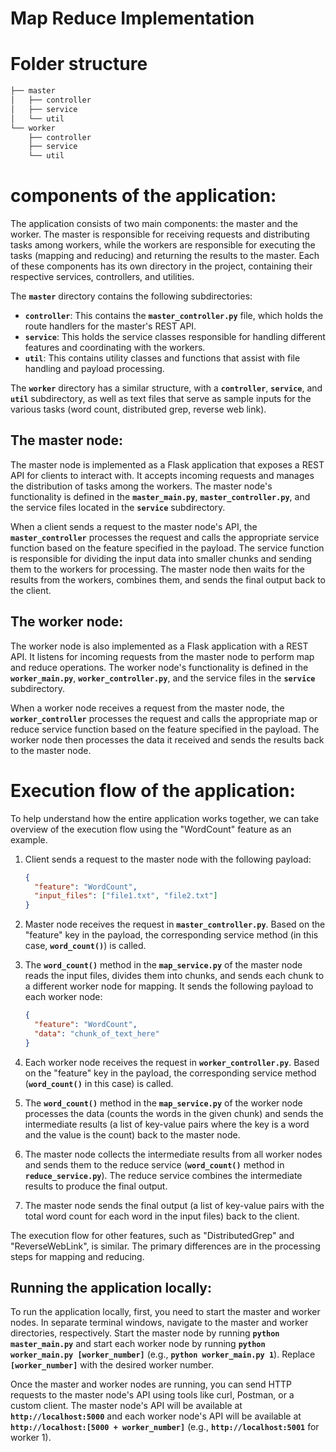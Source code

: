 # Map Reduce Implementation

# Folder structure

```markdown
├── master
│   ├── controller
│   ├── service
│   └── util
└── worker
    ├── controller
    ├── service
    └── util
```

# components of the application:

The application consists of two main components: the master and the worker. The master is responsible for receiving requests and distributing tasks among workers, while the workers are responsible for executing the tasks (mapping and reducing) and returning the results to the master. Each of these components has its own directory in the project, containing their respective services, controllers, and utilities.

The **`master`** directory contains the following subdirectories:

- **`controller`**: This contains the **`master_controller.py`** file, which holds the route handlers for the master's REST API.
- **`service`**: This holds the service classes responsible for handling different features and coordinating with the workers.
- **`util`**: This contains utility classes and functions that assist with file handling and payload processing.

The **`worker`** directory has a similar structure, with a **`controller`**, **`service`**, and **`util`** subdirectory, as well as text files that serve as sample inputs for the various tasks (word count, distributed grep, reverse web link).

## The master node:

The master node is implemented as a Flask application that exposes a REST API for clients to interact with. It accepts incoming requests and manages the distribution of tasks among the workers. The master node's functionality is defined in the **`master_main.py`**, **`master_controller.py`**, and the service files located in the **`service`** subdirectory.

When a client sends a request to the master node's API, the **`master_controller`** processes the request and calls the appropriate service function based on the feature specified in the payload. The service function is responsible for dividing the input data into smaller chunks and sending them to the workers for processing. The master node then waits for the results from the workers, combines them, and sends the final output back to the client.

## The worker node:

The worker node is also implemented as a Flask application with a REST API. It listens for incoming requests from the master node to perform map and reduce operations. The worker node's functionality is defined in the **`worker_main.py`**, **`worker_controller.py`**, and the service files in the **`service`** subdirectory.

When a worker node receives a request from the master node, the **`worker_controller`** processes the request and calls the appropriate map or reduce service function based on the feature specified in the payload. The worker node then processes the data it received and sends the results back to the master node.

# Execution flow of the application:

To help understand how the entire application works together, we can take overview of the execution flow using the "WordCount" feature as an example.

1. Client sends a request to the master node with the following payload:
    
    ```json
    {
      "feature": "WordCount",
      "input_files": ["file1.txt", "file2.txt"]
    }
    ```
    
2. Master node receives the request in **`master_controller.py`**. Based on the "feature" key in the payload, the corresponding service method (in this case, **`word_count()`**) is called.
3. The **`word_count()`** method in the **`map_service.py`** of the master node reads the input files, divides them into chunks, and sends each chunk to a different worker node for mapping. It sends the following payload to each worker node:
    
    ```json
    {
      "feature": "WordCount",
      "data": "chunk_of_text_here"
    }
    ```
    
4. Each worker node receives the request in **`worker_controller.py`**. Based on the "feature" key in the payload, the corresponding service method (**`word_count()`** in this case) is called.
5. The **`word_count()`** method in the **`map_service.py`** of the worker node processes the data (counts the words in the given chunk) and sends the intermediate results (a list of key-value pairs where the key is a word and the value is the count) back to the master node.
6. The master node collects the intermediate results from all worker nodes and sends them to the reduce service (**`word_count()`** method in **`reduce_service.py`**). The reduce service combines the intermediate results to produce the final output.
7. The master node sends the final output (a list of key-value pairs with the total word count for each word in the input files) back to the client.

The execution flow for other features, such as "DistributedGrep" and "ReverseWebLink", is similar. The primary differences are in the processing steps for mapping and reducing.

## Running the application locally:

To run the application locally, first, you need to start the master and worker nodes. In separate terminal windows, navigate to the master and worker directories, respectively. Start the master node by running **`python master_main.py`** and start each worker node by running **`python worker_main.py [worker_number]`** (e.g., **`python worker_main.py 1`**). Replace **`[worker_number]`** with the desired worker number.

Once the master and worker nodes are running, you can send HTTP requests to the master node's API using tools like curl, Postman, or a custom client. The master node's API will be available at **`http://localhost:5000`** and each worker node's API will be available at **`http://localhost:[5000 + worker_number]`** (e.g., **`http://localhost:5001`** for worker 1).
